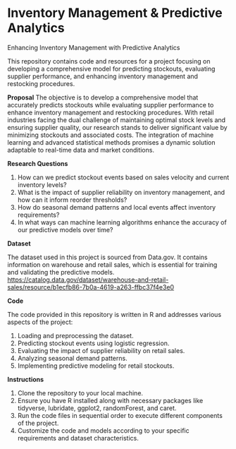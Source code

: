 # Inventory Management & Predictive Analytics
Enhancing Inventory Management with Predictive Analytics 

This repository contains code and resources for a project focusing on developing a comprehensive model for predicting stockouts, evaluating supplier performance, and enhancing inventory management and restocking procedures.


**Proposal**
The objective is to develop a comprehensive model that accurately predicts stockouts while evaluating supplier performance to enhance inventory management and restocking procedures. With retail industries facing the dual challenge of maintaining optimal stock levels and ensuring supplier quality, our research stands to deliver significant value by minimizing stockouts and associated costs. The integration of machine learning and advanced statistical methods promises a dynamic solution adaptable to real-time data and market conditions.


**Research Questions**
1. How can we predict stockout events based on sales velocity and current inventory levels?
2. What is the impact of supplier reliability on inventory management, and how can it inform reorder thresholds?
3. How do seasonal demand patterns and local events affect inventory requirements?
4. In what ways can machine learning algorithms enhance the accuracy of our predictive models over time?


**Dataset**

The dataset used in this project is sourced from Data.gov. It contains information on warehouse and retail sales, which is essential for training and validating the predictive models.
https://catalog.data.gov/dataset/warehouse-and-retail-sales/resource/b1ecfb86-7b0a-4619-a263-ffbc37f4e3e0 


**Code**

The code provided in this repository is written in R and addresses various aspects of the project:
1. Loading and preprocessing the dataset.
2. Predicting stockout events using logistic regression.
3. Evaluating the impact of supplier reliability on retail sales.
4. Analyzing seasonal demand patterns.
5. Implementing predictive modeling for retail stockouts.

   
**Instructions**
1. Clone the repository to your local machine.
2. Ensure you have R installed along with necessary packages like tidyverse, lubridate, ggplot2, randomForest, and caret.
3. Run the code files in sequential order to execute different components of the project.
4. Customize the code and models according to your specific requirements and dataset characteristics.
